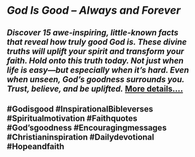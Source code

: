 # *God Is Good – Always and Forever*
## *Discover 15 awe-inspiring, little-known facts that reveal how truly good God is. These divine truths will uplift your spirit and transform your faith. Hold onto this truth today. Not just when life is easy—but especially when it’s hard. Even when unseen, God’s goodness surrounds you. Trust, believe, and be uplifted.* [More details….](https://spiritualkhazaana.com/web-stories/god-is-good-always-and-forever/) 
## #Godisgood #InspirationalBibleverses #Spiritualmotivation #Faithquotes #God’sgoodness #Encouragingmessages #Christianinspiration #Dailydevotional #Hopeandfaith
